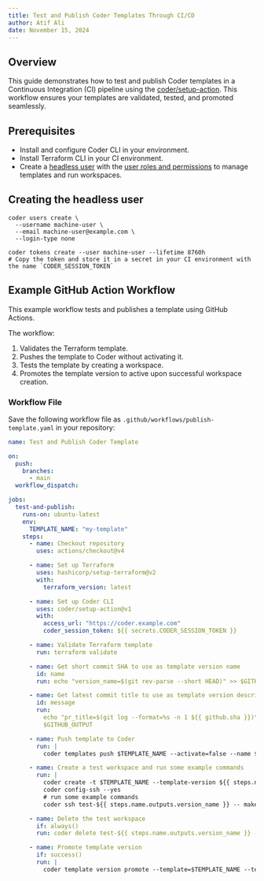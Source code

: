 ```yaml
---
title: Test and Publish Coder Templates Through CI/CD
author: Atif Ali
date: November 15, 2024
---
```


## Overview

This guide demonstrates how to test and publish Coder templates in a Continuous
Integration (CI) pipeline using the
[coder/setup-action](https://github.com/coder/setup-coder). This workflow
ensures your templates are validated, tested, and promoted seamlessly.

## Prerequisites

- Install and configure Coder CLI in your environment.
- Install Terraform CLI in your CI environment.
- Create a [headless user](../admin/users/headless-auth.md) with the
  [user roles and permissions](../admin/users/groups-roles.md#roles) to manage
  templates and run workspaces.

## Creating the headless user

```shell
coder users create \
  --username machine-user \
  --email machine-user@example.com \
  --login-type none

coder tokens create --user machine-user --lifetime 8760h
# Copy the token and store it in a secret in your CI environment with the name `CODER_SESSION_TOKEN`
```

## Example GitHub Action Workflow

This example workflow tests and publishes a template using GitHub Actions.

The workflow:

1. Validates the Terraform template.
1. Pushes the template to Coder without activating it.
1. Tests the template by creating a workspace.
1. Promotes the template version to active upon successful workspace creation.

### Workflow File

Save the following workflow file as `.github/workflows/publish-template.yaml` in
your repository:

```yaml
name: Test and Publish Coder Template

on:
  push:
    branches:
      - main
  workflow_dispatch:

jobs:
  test-and-publish:
    runs-on: ubuntu-latest
    env:
      TEMPLATE_NAME: "my-template"
    steps:
      - name: Checkout repository
        uses: actions/checkout@v4

      - name: Set up Terraform
        uses: hashicorp/setup-terraform@v2
        with:
          terraform_version: latest

      - name: Set up Coder CLI
        uses: coder/setup-action@v1
        with:
          access_url: "https://coder.example.com"
          coder_session_token: ${{ secrets.CODER_SESSION_TOKEN }}

      - name: Validate Terraform template
        run: terraform validate

      - name: Get short commit SHA to use as template version name
        id: name
        run: echo "version_name=$(git rev-parse --short HEAD)" >> $GITHUB_OUTPUT

      - name: Get latest commit title to use as template version description
        id: message
        run:
          echo "pr_title=$(git log --format=%s -n 1 ${{ github.sha }})" >>
          $GITHUB_OUTPUT

      - name: Push template to Coder
        run: |
          coder templates push $TEMPLATE_NAME --activate=false --name ${{ steps.name.outputs.version_name }} --message "${{ steps.message.outputs.pr_title }}" --yes

      - name: Create a test workspace and run some example commands
        run: |
          coder create -t $TEMPLATE_NAME --template-version ${{ steps.name.outputs.version_name }} test-${{ steps.name.outputs.version_name }} --yes
          coder config-ssh --yes
          # run some example commands
          coder ssh test-${{ steps.name.outputs.version_name }} -- make build

      - name: Delete the test workspace
        if: always()
        run: coder delete test-${{ steps.name.outputs.version_name }} --yes

      - name: Promote template version
        if: success()
        run: |
          coder template version promote --template=$TEMPLATE_NAME --template-version=${{ steps.name.outputs.version_name }} --yes
```
